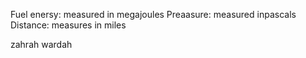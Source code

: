 Fuel enersy: measured in megajoules
Preaasure: measured inpascals
Distance: measures in miles

zahrah
wardah